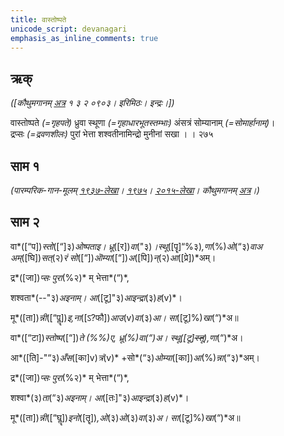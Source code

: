 ```yaml
---
title: वास्तोष्पते  
unicode_script: devanagari  
emphasis_as_inline_comments: true
---   
```


## ऋक्

*([कौथुमगानम् [अत्र](https://archive.org/details/SamaVedaSanhitaWithSayanabhashyaVolume1SatyavrataSamasrami1874bis/page/n623&sa=D&ust=1542425956279000) १ ३ २ ०९०३। इरिमिठः। इन्द्रः।])*

वास्तोष्पते *(=गृहपते)* ध्रुवा स्थूणा *(=गृहाधारभूतस्तम्भाः)* अंसत्रं सोम्यानाम्  *(=सोमार्हानाम्)*।  
द्रप्सः *(=द्रवणशीलः)* पुरां भेत्ता शश्वतीनामिन्द्रो मुनीनां सखा  । । २७५

## साम १

*(पारम्परिक-गान-मूलम् [१९३७-लेखा](https://archive.org/stream/sAmaveda-jaiminIya-paravastu-paramparA-docs/sAmaveda-paravastu-1937%23page/n9/mode/1up&sa=D&ust=1542425956279000)। [१९७५](https://archive.org/stream/sAmaveda-jaiminIya-paravastu-paramparA-docs/sAmaveda-paravastu-1975%23page/n9/mode/1up&sa=D&ust=1542425956279000)। [२०१५-लेखा](https://archive.org/stream/sAmaveda-jaiminIya-paravastu-paramparA-docs/VIVAAHA%2520UPANAYANA%2520SAAMAANI%23page/n4/mode/1up&sa=D&ust=1542425956280000)। कौथुमगानम् [अत्र](https://archive.org/details/SamaVedaSanhitaWithSayanabhashyaVolume1SatyavrataSamasrami1874bis/page/n623&sa=D&ust=1542425956280000)।)*

## साम २

वा*([“प])*स्तो*([“]३)*ओष्पताइ। ध्रू*([र])*वा*("३)*।स्थू*([पॄ]“%३)*,णा*(%)*ओ*(“३)*वाअ  
अम्*([घि])*सत्*(२)*रं सो*([“])*ऒम्या*([“])*अ*([पि])*न्*(२)*आ*([प्रे])*अम्।

द्र*([जा])*प्सः पुरा*(%२)* म् भेत्ता*(“)*,

शश्वता*(--"३)*अइनाम्। आ*([टू]"३)*आइन्द्रा*(३)*ह*(v)*।

मू*([ता])*न्नी*([“पॣ])*इ,ना*([ऽ?फौ])*आउ*(v)*वा*(३)*आ। सा*([टू]%)*खा*(“)*अ॥

वा*([“टा])*स्तोष्प*([“])*ते *(%%)*ए, ध्रू*(%)*वा*(“)*अ। स्थू*([टू]~~स्तू~~)*,णा*(“)*अ।

आ*([ति]-"“३)*अँस*([का]v)*त्रं*(v)* +सो*(“३)*ओम्या*([का])*आ*(%)*न्ना*(“३)*अम्।

द्र*([जा])*प्सः पुरा*(%२)* म् भेत्ता*(“)*,

शश्वा*(३)*ता*(“३)*अइनाम्। आ*([तः]"३)*आइन्द्रा*(३)*ह*(v)*।

मू*([ता])*न्नी*([“घॣ])*इनो*([तॄ])*,ओ*(३)*ओ*(३)*वा*(३)*अ।  सा*([टू]%)*खा*(“)*अ॥